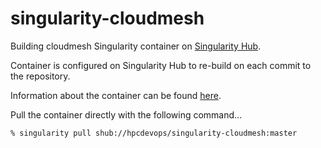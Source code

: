 # singularity-cloudmesh

Building cloudmesh Singularity container on
<a href="https://singularity-hub.org/">Singularity Hub</a>.

Container is configured on Singularity Hub to re-build on each commit to the
repository.

Information about the container can be found
<a href="https://singularity-hub.org/collections/405/">here</a>.

Pull the container directly with the following command...

```
% singularity pull shub://hpcdevops/singularity-cloudmesh:master
```

